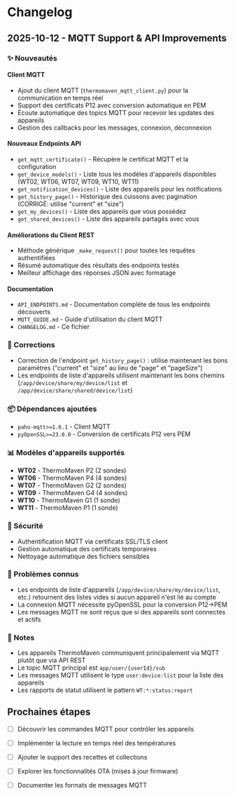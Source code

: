 # Changelog

## 2025-10-12 - MQTT Support & API Improvements

### ✨ Nouveautés

#### Client MQTT
- Ajout du client MQTT (`thermomaven_mqtt_client.py`) pour la communication en temps réel
- Support des certificats P12 avec conversion automatique en PEM
- Écoute automatique des topics MQTT pour recevoir les updates des appareils
- Gestion des callbacks pour les messages, connexion, déconnexion

#### Nouveaux Endpoints API
- `get_mqtt_certificate()` - Récupère le certificat MQTT et la configuration
- `get_device_models()` - Liste tous les modèles d'appareils disponibles (WT02, WT06, WT07, WT09, WT10, WT11)
- `get_notification_devices()` - Liste des appareils pour les notifications
- `get_history_page()` - Historique des cuissons avec pagination (CORRIGÉ: utilise "current" et "size")
- `get_my_devices()` - Liste des appareils que vous possédez
- `get_shared_devices()` - Liste des appareils partagés avec vous

#### Améliorations du Client REST
- Méthode générique `_make_request()` pour toutes les requêtes authentifiées
- Résumé automatique des résultats des endpoints testés
- Meilleur affichage des réponses JSON avec formatage

#### Documentation
- `API_ENDPOINTS.md` - Documentation complète de tous les endpoints découverts
- `MQTT_GUIDE.md` - Guide d'utilisation du client MQTT
- `CHANGELOG.md` - Ce fichier

### 🔧 Corrections
- Correction de l'endpoint `get_history_page()` : utilise maintenant les bons paramètres ("current" et "size" au lieu de "page" et "pageSize")
- Les endpoints de liste d'appareils utilisent maintenant les bons chemins (`/app/device/share/my/device/list` et `/app/device/share/shared/device/list`)

### 📦 Dépendances ajoutées
- `paho-mqtt>=1.6.1` - Client MQTT
- `pyOpenSSL>=23.0.0` - Conversion de certificats P12 vers PEM

### 📊 Modèles d'appareils supportés
- **WT02** - ThermoMaven P2 (2 sondes)
- **WT06** - ThermoMaven P4 (4 sondes)
- **WT07** - ThermoMaven G2 (2 sondes)
- **WT09** - ThermoMaven G4 (4 sondes)
- **WT10** - ThermoMaven G1 (1 sonde)
- **WT11** - ThermoMaven P1 (1 sonde)

### 🔐 Sécurité
- Authentification MQTT via certificats SSL/TLS client
- Gestion automatique des certificats temporaires
- Nettoyage automatique des fichiers sensibles

### 🐛 Problèmes connus
- Les endpoints de liste d'appareils (`/app/device/share/my/device/list`, etc.) retournent des listes vides si aucun appareil n'est lié au compte
- La connexion MQTT nécessite pyOpenSSL pour la conversion P12→PEM
- Les messages MQTT ne sont reçus que si des appareils sont connectés et actifs

### 📝 Notes
- Les appareils ThermoMaven communiquent principalement via MQTT plutôt que via API REST
- Le topic MQTT principal est `app/user/{userId}/sub`
- Les messages MQTT utilisent le type `user:device:list` pour la liste des appareils
- Les rapports de statut utilisent le pattern `WT:*:status:report`

## Prochaines étapes

- [ ] Découvrir les commandes MQTT pour contrôler les appareils
- [ ] Implémenter la lecture en temps réel des températures
- [ ] Ajouter le support des recettes et collections
- [ ] Explorer les fonctionnalités OTA (mises à jour firmware)
- [ ] Documenter les formats de messages MQTT

